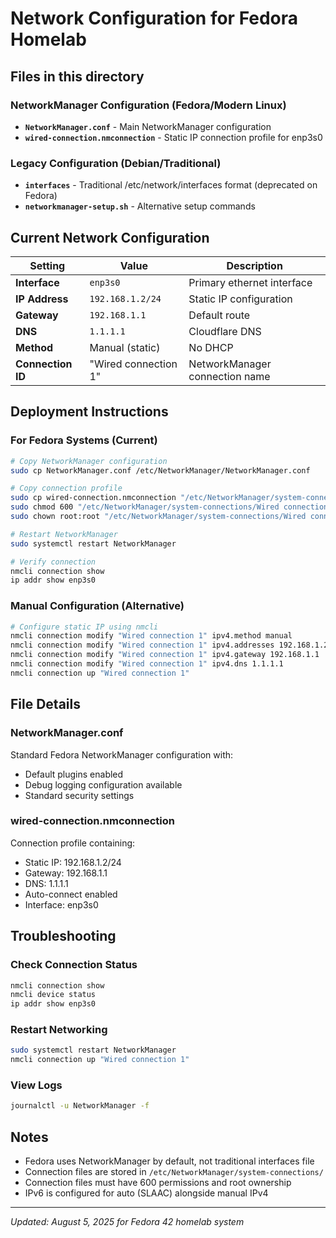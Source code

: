 # Network Configuration for Fedora Homelab

## Files in this directory

### NetworkManager Configuration (Fedora/Modern Linux)
- **`NetworkManager.conf`** - Main NetworkManager configuration
- **`wired-connection.nmconnection`** - Static IP connection profile for enp3s0

### Legacy Configuration (Debian/Traditional)
- **`interfaces`** - Traditional /etc/network/interfaces format (deprecated on Fedora)
- **`networkmanager-setup.sh`** - Alternative setup commands

## Current Network Configuration

| Setting | Value | Description |
|---------|-------|-------------|
| **Interface** | `enp3s0` | Primary ethernet interface |
| **IP Address** | `192.168.1.2/24` | Static IP configuration |
| **Gateway** | `192.168.1.1` | Default route |
| **DNS** | `1.1.1.1` | Cloudflare DNS |
| **Method** | Manual (static) | No DHCP |
| **Connection ID** | "Wired connection 1" | NetworkManager connection name |

## Deployment Instructions

### For Fedora Systems (Current)
```bash
# Copy NetworkManager configuration
sudo cp NetworkManager.conf /etc/NetworkManager/NetworkManager.conf

# Copy connection profile
sudo cp wired-connection.nmconnection "/etc/NetworkManager/system-connections/Wired connection 1.nmconnection"
sudo chmod 600 "/etc/NetworkManager/system-connections/Wired connection 1.nmconnection"
sudo chown root:root "/etc/NetworkManager/system-connections/Wired connection 1.nmconnection"

# Restart NetworkManager
sudo systemctl restart NetworkManager

# Verify connection
nmcli connection show
ip addr show enp3s0
```

### Manual Configuration (Alternative)
```bash
# Configure static IP using nmcli
nmcli connection modify "Wired connection 1" ipv4.method manual
nmcli connection modify "Wired connection 1" ipv4.addresses 192.168.1.2/24
nmcli connection modify "Wired connection 1" ipv4.gateway 192.168.1.1
nmcli connection modify "Wired connection 1" ipv4.dns 1.1.1.1
nmcli connection up "Wired connection 1"
```

## File Details

### NetworkManager.conf
Standard Fedora NetworkManager configuration with:
- Default plugins enabled
- Debug logging configuration available
- Standard security settings

### wired-connection.nmconnection
Connection profile containing:
- Static IP: 192.168.1.2/24
- Gateway: 192.168.1.1
- DNS: 1.1.1.1
- Auto-connect enabled
- Interface: enp3s0

## Troubleshooting

### Check Connection Status
```bash
nmcli connection show
nmcli device status
ip addr show enp3s0
```

### Restart Networking
```bash
sudo systemctl restart NetworkManager
nmcli connection up "Wired connection 1"
```

### View Logs
```bash
journalctl -u NetworkManager -f
```

## Notes

- Fedora uses NetworkManager by default, not traditional interfaces file
- Connection files are stored in `/etc/NetworkManager/system-connections/`
- Connection files must have 600 permissions and root ownership
- IPv6 is configured for auto (SLAAC) alongside manual IPv4

---
*Updated: August 5, 2025 for Fedora 42 homelab system*
